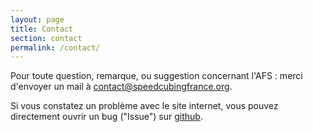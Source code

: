 ```yaml
---
layout: page
title: Contact
section: contact
permalink: /contact/
---
```


Pour toute question, remarque, ou suggestion concernant l'AFS : merci d'envoyer un mail à contact@speedcubingfrance.org.

Si vous constatez un problème avec le site internet, vous pouvez directement ouvrir un bug ("Issue") sur [github](https://github.com/speedcubingfrance/speedcubingfrance.org/issues).
